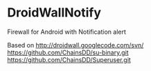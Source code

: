 DroidWallNotify
===============

Firewall for Android with Notification alert

Based on
http://droidwall.googlecode.com/svn/
https://github.com/ChainsDD/su-binary.git
https://github.com/ChainsDD/Superuser.git
